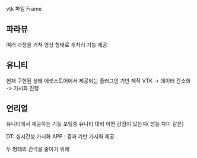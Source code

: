 vtk 파일 
Frame 



## 파라뷰

여러 과정을 거쳐 영상 형태로 후처리 기능 제공

## 유니티

현재 구현된 상태 
에셋스토어에서 제공되는 플러그인 기반 제작
 VTK -> 데이터 간소화 -> 가시화 진행 
 
## 언리얼

유니티에서 제공하는 기능 포팅중
유니티 대비 어떤 강점이 있는지( 성능 차이 같은)


DT: 실시간성 가시화
APP : 결과 기반 가시화 제공

두 형태의 간극을 줄이기 위해 


